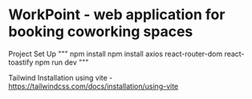 # WorkPoint - web application for booking coworking spaces

Project Set Up
"""
npm install
npm install axios react-router-dom react-toastify
npm run dev
"""

Tailwind Installation using vite - https://tailwindcss.com/docs/installation/using-vite
